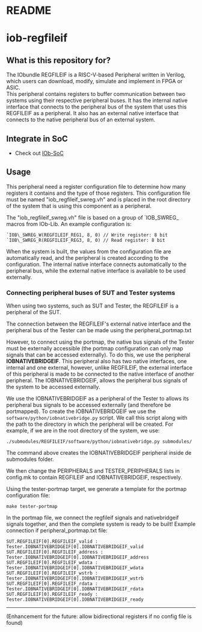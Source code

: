 # README #

# iob-regfileif

## What is this repository for? ##

The IObundle REGFILEIF is a RISC-V-based Peripheral written in Verilog, which users can download, modify, simulate and implement in FPGA or ASIC.  
This peripheral contains registers to buffer communication between two systems using their respective peripheral buses.
It has the internal native interface that connects to the peripheral bus of the system that uses this REGFILEIF as a peripheral.
It also has an external native interface that connects to the native peripheral bus of an external system.

## Integrate in SoC ##

* Check out [IOb-SoC](https://github.com/IObundle/iob-soc)

## Usage

This peripheral need a register configuration file to determine how many registers it contains and the type of those registers.
This configuration file must be named "iob\_regfileif\_swreg.vh" and is placed in the root directory of the system that is using this component as a peripheral.

The "iob\_regfileif\_swreg.vh" file is based on a group of \`IOB\_SWREG_ macros from IOb-Lib. An example configuration is:
```
`IOB\_SWREG_W(REGFILEIF_REG1, 8, 0) // Write register: 8 bit
`IOB\_SWREG_R(REGFILEIF_REG3, 8, 0) // Read register: 8 bit
```

When the system is built, the values from the configuration file are automatically read, and the peripheral is created according to the configuration.
The internal native interface connects automatically to the peripheral bus, while the external native interface is available to be used externally.

### Connecting peripheral buses of SUT and Tester systems

When using two systems, such as SUT and Tester, the REGFILEIF is a peripheral of the SUT.

The connection between the REGFILEIF's external native interface and the peripheral bus of the Tester can be made using the peripheral\_portmap.txt

However, to connect using the portmap, the native bus signals of the Tester must be externally accessible (the portmap configuration can only map signals that can be accessed externally).
To do this, we use the peripheral **IOBNATIVEBRIDGEIF**. This peripheral also has two native interfaces, one internal and one external, however, unlike REGFILEIF, the external interface of this peripheral is made to be connected to the native interface of another peripheral. The IOBNATIVEBRIDGEIF, allows the peripheral bus signals of the system to be accessed externally.

We use the IOBNATIVEBRIDGEIF as a peripheral of the Tester to allows its peripheral bus signals to be accessed externally (and therefore be portmapped).
To create the IOBNATIVEBRIDGEIF we use the `software/python/iobnativebridge.py` script. We call this script along with the path to the directory in which the peripheral will be created.
For example, if we are in the root directory of the system, we use:
```
./submodules/REGFILEIF/software/python/iobnativebridge.py submodules/
```
The command above creates the IOBNATIVEBRIDGEIF peripheral inside de submodules folder.

We then change the PERIPHERALS and TESTER\_PERIPHERALS lists in config.mk to contain REGFILEIF and IOBNATIVEBRIDGEIF, respectively.

Using the tester-portmap target, we generate a template for the portmap configuration file:
```
make tester-portmap
```

In the portmap file, we connect the regfileif signals and nativebridgeif signals together, and then the complete system is ready to be built!
Example connection if peripheral\_portmap.txt file:
```
SUT.REGFILEIF[0].REGFILEIF_valid : Tester.IOBNATIVEBRIDGEIF[0].IOBNATIVEBRIDGEIF_valid
SUT.REGFILEIF[0].REGFILEIF_address : Tester.IOBNATIVEBRIDGEIF[0].IOBNATIVEBRIDGEIF_address
SUT.REGFILEIF[0].REGFILEIF_wdata : Tester.IOBNATIVEBRIDGEIF[0].IOBNATIVEBRIDGEIF_wdata
SUT.REGFILEIF[0].REGFILEIF_wstrb : Tester.IOBNATIVEBRIDGEIF[0].IOBNATIVEBRIDGEIF_wstrb
SUT.REGFILEIF[0].REGFILEIF_rdata : Tester.IOBNATIVEBRIDGEIF[0].IOBNATIVEBRIDGEIF_rdata
SUT.REGFILEIF[0].REGFILEIF_ready : Tester.IOBNATIVEBRIDGEIF[0].IOBNATIVEBRIDGEIF_ready
```

---

(Enhancement for the future: allow bidirectional registers if no config file is found)
